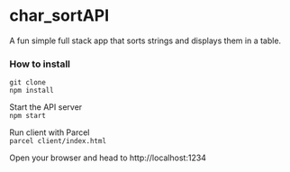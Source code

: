 # char_sortAPI

A fun simple full stack app that sorts strings and displays them in a table.

### How to install

`git clone`  
`npm install`

Start the API server  
`npm start`

Run client with Parcel  
`parcel client/index.html`

Open your browser and head to http://localhost:1234

